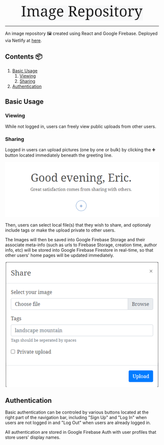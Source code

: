 <p align='center'>
    <img src='./readme-assets/logo.png' width="400" />
</p>

---

An image repository 🖼️ created using React and Google Firebase. Deployed via Netlify at [here](https://image-repository-eh.netlify.app).

## Contents 📦
1. [Basic Usage](#basic-usage)
    1. [Viewing](#viewing)
    2. [Sharing](#sharing)
2. [Authentication](#auth)

## Basic Usage <a name="basic-usage">

### Viewing <a name="viewing">
While not logged in, users can freely view public uploads from other users. 

### Sharing <a name="sharing">
Logged in users can upload pictures (one by one or bulk) by clicking the ➕ button located immediately beneath the greeting line. 

<p align='center'>
    <img src='./readme-assets/upload.png' />
</p>

Then, users can select local file(s) that they wish to share, and optionaly include tags or make the upload private to other users. 

The Images will then be saved into Google Firebase Storage and their associate meta-info (such as urls to Firebase Storage, creation time, author info, etc) will be stored into Google Firebase Firestore in real-time, so that other users' home pages will be updated immediately. 

<p align='center'>
    <img src='./readme-assets/upload-2.png' />
</p>

## Authentication <a name="auth">

Basic authentication can be controled by various buttons located at the right part of the navigation bar, including "Sign Up" and "Log In" when users are not logged in and "Log Out" when users are already logged in. 

All authentication are stored in Google Firebase Auth with user profiles that store users' display names. 
